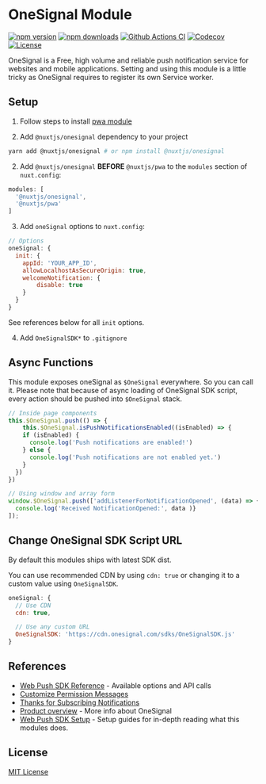 # OneSignal Module

[![npm version][npm-version-src]][npm-version-href]
[![npm downloads][npm-downloads-src]][npm-downloads-href]
[![Github Actions CI][github-actions-ci-src]][github-actions-ci-href]
[![Codecov][codecov-src]][codecov-href]
[![License][license-src]][license-href]

OneSignal is a Free, high volume and reliable push notification service for websites and mobile applications. Setting and using this module is a little tricky as OneSignal requires to register its own Service worker.

## Setup

1. Follow steps to install [pwa module](https://pwa.nuxtjs.org)

2. Add `@nuxtjs/onesignal` dependency to your project

```bash
yarn add @nuxtjs/onesignal # or npm install @nuxtjs/onesignal
```

2. Add `@nuxtjs/onesignal` **BEFORE** `@nuxtjs/pwa` to the `modules` section of `nuxt.config`:

```js
modules: [
  '@nuxtjs/onesignal',
  '@nuxtjs/pwa'
]
```

3. Add `oneSignal` options to `nuxt.config`:

```js
// Options
oneSignal: {
  init: {
    appId: 'YOUR_APP_ID',
    allowLocalhostAsSecureOrigin: true,
    welcomeNotification: {
        disable: true
    }
  }
}
```

See references below for all `init` options.

4. Add `OneSignalSDK*` to `.gitignore`

## Async Functions
This module exposes oneSignal as `$OneSignal` everywhere. So you can call it.
Please note that because of async loading of OneSignal SDK script, every action should be pushed into `$OneSignal` stack.

```js
// Inside page components
this.$OneSignal.push(() => {
    this.$OneSignal.isPushNotificationsEnabled((isEnabled) => {
    if (isEnabled) {
      console.log('Push notifications are enabled!')
    } else {
      console.log('Push notifications are not enabled yet.')
    }
  })
})

// Using window and array form
window.$OneSignal.push(['addListenerForNotificationOpened', (data) => {
  console.log('Received NotificationOpened:', data )}
]);
```

## Change OneSignal SDK Script URL

By default this modules ships with latest SDK dist.

You can use recommended CDN by using `cdn: true` or changing it to a custom value using `OneSignalSDK`.

```js
oneSignal: {
  // Use CDN
  cdn: true,

  // Use any custom URL
  OneSignalSDK: 'https://cdn.onesignal.com/sdks/OneSignalSDK.js'
}
```

## References

- [Web Push SDK Reference](https://documentation.onesignal.com/docs/web-push-sdk) - Available options and API calls
- [Customize Permission Messages](https://documentation.onesignal.com/docs/customize-permission-messages)
- [Thanks for Subscribing Notifications](https://documentation.onesignal.com/docs/welcome-notifications)
- [Product overview](https://documentation.onesignal.com/docs/product-overview) - More info about OneSignal
- [Web Push SDK Setup](https://documentation.onesignal.com/docs/web-push-sdk-setup-https) - Setup guides for in-depth reading what this modules does.

## License

[MIT License](./LICENSE)

<!-- Badges -->
[npm-version-src]: https://img.shields.io/npm/v/@nuxtjs/onesignal/latest.svg
[npm-version-href]: https://npmjs.com/package/@nuxtjs/onesignal

[npm-downloads-src]: https://img.shields.io/npm/dt/@nuxtjs/onesignal.svg
[npm-downloads-href]: https://npmjs.com/package/@nuxtjs/onesignal

[github-actions-ci-src]: https://github.com/nuxt-community/onesignal-module/workflows/ci/badge.svg
[github-actions-ci-href]: https://github.com/nuxt-community/onesignal-module/actions?query=workflow%3Aci

[codecov-src]: https://img.shields.io/codecov/c/github/nuxt-community/onesignal-module.svg
[codecov-href]: https://codecov.io/gh/nuxt-community/onesignal-module

[license-src]: https://img.shields.io/npm/l/@nuxtjs/onesignal.svg
[license-href]: https://npmjs.com/package/@nuxtjs/onesignal
